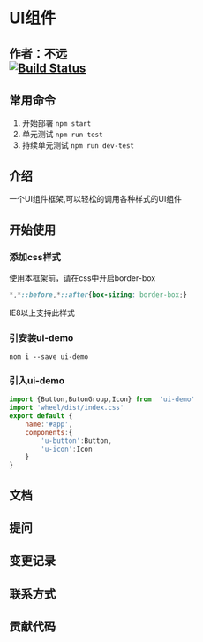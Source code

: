 # UI组件
**作者：不远**   
[![Build Status](https://travis-ci.org/buyuanwanli/wheel.svg?branch=master)](https://travis-ci.org/buyuanwanli/wheel)
---------------------------------
## 常用命令
1. 开始部署
`npm start`
2. 单元测试
`npm run test`
3. 持续单元测试
`npm run dev-test`

## 介绍
一个UI组件框架,可以轻松的调用各种样式的UI组件
## 开始使用
### 添加css样式
使用本框架前，请在css中开启border-box
```css
*,*::before,*::after{box-sizing: border-box;}
```
IE8以上支持此样式
### 引安装ui-demo
```npm
nom i --save ui-demo
```
### 引入ui-demo
```javascript
import {Button,ButonGroup,Icon} from  'ui-demo'
import 'wheel/dist/index.css'
export default {
    name:'#app',
    components:{
        'u-button':Button,
        'u-icon':Icon
    }
}
```
## 文档

## 提问

## 变更记录

## 联系方式

## 贡献代码



